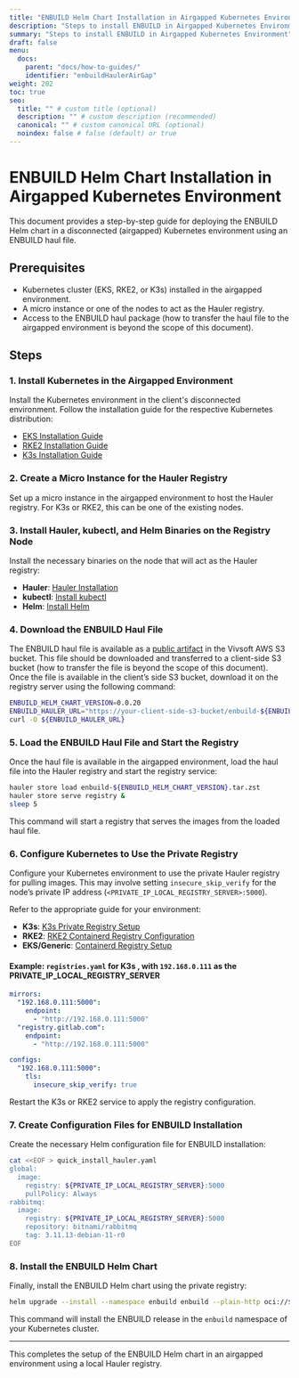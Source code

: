 ```yaml
---
title: "ENBUILD Helm Chart Installation in Airgapped Kubernetes Environment"
description: "Steps to install ENBUILD in Airgapped Kubernetes Environment"
summary: "Steps to install ENBUILD in Airgapped Kubernetes Environment"
draft: false
menu:
  docs:
    parent: "docs/how-to-guides/"
    identifier: "enbuildHaulerAirGap"
weight: 202
toc: true
seo:
  title: "" # custom title (optional)
  description: "" # custom description (recommended)
  canonical: "" # custom canonical URL (optional)
  noindex: false # false (default) or true
---
```


# ENBUILD Helm Chart Installation in Airgapped Kubernetes Environment

This document provides a step-by-step guide for deploying the ENBUILD Helm chart in a disconnected (airgapped) Kubernetes environment using an ENBUILD haul file.

## Prerequisites
- Kubernetes cluster (EKS, RKE2, or K3s) installed in the airgapped environment.
- A micro instance or one of the nodes to act as the Hauler registry.
- Access to the ENBUILD haul package (how to transfer the haul file to the airgapped environment is beyond the scope of this document).

## Steps

### 1. Install Kubernetes in the Airgapped Environment
Install the Kubernetes environment in the client's disconnected environment. Follow the installation guide for the respective Kubernetes distribution:
- [EKS Installation Guide](https://docs.aws.amazon.com/eks/latest/userguide/install-kubectl.html)
- [RKE2 Installation Guide](https://docs.rke2.io/install/)
- [K3s Installation Guide](https://docs.k3s.io/installation/)

### 2. Create a Micro Instance for the Hauler Registry
Set up a micro instance in the airgapped environment to host the Hauler registry. For K3s or RKE2, this can be one of the existing nodes.

### 3. Install Hauler, kubectl, and Helm Binaries on the Registry Node
Install the necessary binaries on the node that will act as the Hauler registry:

- **Hauler**: [Hauler Installation](https://docs.hauler.dev)
- **kubectl**: [Install kubectl](https://kubernetes.io/docs/tasks/tools/)
- **Helm**: [Install Helm](https://helm.sh/docs/intro/install/)

### 4. Download the ENBUILD Haul File
The ENBUILD haul file is available as a [public artifact](https://enbuild-haul.s3.us-east-1.amazonaws.com/enbuild-0.0.20.tar.zst) in the Vivsoft AWS S3 bucket. This file should be downloaded and transferred to a client-side S3 bucket (how to transfer the file is beyond the scope of this document). Once the file is available in the client’s side S3 bucket, download it on the registry server using the following command:

```bash
ENBUILD_HELM_CHART_VERSION=0.0.20
ENBUILD_HAULER_URL="https://your-client-side-s3-bucket/enbuild-${ENBUILD_HELM_CHART_VERSION}.tar.zst"
curl -O ${ENBUILD_HAULER_URL}
```

### 5. Load the ENBUILD Haul File and Start the Registry

Once the haul file is available in the airgapped environment, load the haul file into the Hauler registry and start the registry service:

```bash
hauler store load enbuild-${ENBUILD_HELM_CHART_VERSION}.tar.zst
hauler store serve registry &
sleep 5
```

This command will start a registry that serves the images from the loaded haul file.

### 6. Configure Kubernetes to Use the Private Registry
Configure your Kubernetes environment to use the private Hauler registry for pulling images. This may involve setting `insecure_skip_verify` for the node’s private IP address (`<PRIVATE_IP_LOCAL_REGISTRY_SERVER>:5000`).

Refer to the appropriate guide for your environment:

- **K3s**: [K3s Private Registry Setup](https://docs.k3s.io/installation/private-registry)
- **RKE2**: [RKE2 Containerd Registry Configuration](https://docs.rke2.io/install/containerd_registry_configuration)
- **EKS/Generic**: [Containerd Registry Setup](https://github.com/containerd/containerd/blob/main/docs/cri/registry.md)

#### Example: `registries.yaml` for K3s , with `192.168.0.111` as the PRIVATE_IP_LOCAL_REGISTRY_SERVER

```yaml
mirrors:
  "192.168.0.111:5000":
    endpoint:
      - "http://192.168.0.111:5000"
  "registry.gitlab.com":
    endpoint:
      - "http://192.168.0.111:5000"

configs:
  "192.168.0.111:5000":
    tls:
      insecure_skip_verify: true
```

Restart the K3s or RKE2 service to apply the registry configuration.

### 7. Create Configuration Files for ENBUILD Installation
Create the necessary Helm configuration file for ENBUILD installation:

```bash
cat <<EOF > quick_install_hauler.yaml
global:
  image:
    registry: ${PRIVATE_IP_LOCAL_REGISTRY_SERVER}:5000
    pullPolicy: Always
rabbitmq:
  image:
    registry: ${PRIVATE_IP_LOCAL_REGISTRY_SERVER}:5000
    repository: bitnami/rabbitmq
    tag: 3.11.13-debian-11-r0
EOF
```

### 8. Install the ENBUILD Helm Chart
Finally, install the ENBUILD Helm chart using the private registry:

```bash
helm upgrade --install --namespace enbuild enbuild --plain-http oci://${PRIVATE_IP_LOCAL_REGISTRY_SERVER}:5000/hauler/enbuild --version ${ENBUILD_HELM_CHART_VERSION} -f quick_install_hauler.yaml --create-namespace
```

This command will install the ENBUILD release in the `enbuild` namespace of your Kubernetes cluster.

---

This completes the setup of the ENBUILD Helm chart in an airgapped environment using a local Hauler registry.
